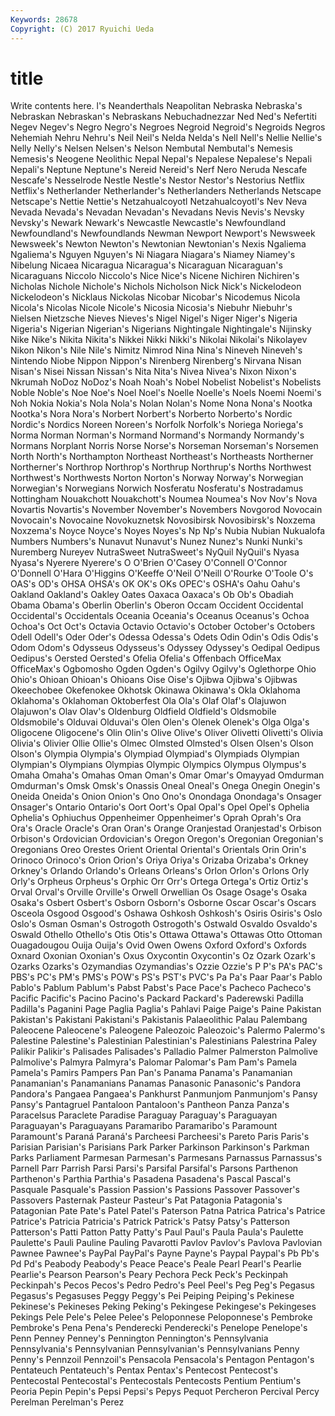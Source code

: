 ```yaml
---
Keywords: 28678 
Copyright: (C) 2017 Ryuichi Ueda
---
```


# title

Write contents here.
l's Neanderthals Neapolitan Nebraska Nebraska's Nebraskan
Nebraskan's Nebraskans Nebuchadnezzar Ned Ned's Nefertiti Negev Negev's Negro Negro's
Negroes Negroid Negroid's Negroids Negros Nehemiah Nehru Nehru's Neil Neil's
Nelda Nelda's Nell Nell's Nellie Nellie's Nelly Nelly's Nelsen Nelsen's
Nelson Nembutal Nembutal's Nemesis Nemesis's Neogene Neolithic Nepal Nepal's Nepalese
Nepalese's Nepali Nepali's Neptune Neptune's Nereid Nereid's Nerf Nero Neruda
Nescafe Nescafe's Nesselrode Nestle Nestle's Nestor Nestor's Nestorius Netflix Netflix's
Netherlander Netherlander's Netherlanders Netherlands Netscape Netscape's Nettie Nettie's Netzahualcoyotl Netzahualcoyotl's
Nev Neva Nevada Nevada's Nevadan Nevadan's Nevadans Nevis Nevis's Nevsky
Nevsky's Newark Newark's Newcastle Newcastle's Newfoundland Newfoundland's Newfoundlands Newman Newport
Newport's Newsweek Newsweek's Newton Newton's Newtonian Newtonian's Nexis Ngaliema Ngaliema's
Nguyen Nguyen's Ni Niagara Niagara's Niamey Niamey's Nibelung Nicaea Nicaragua
Nicaragua's Nicaraguan Nicaraguan's Nicaraguans Niccolo Niccolo's Nice Nice's Nicene Nichiren
Nichiren's Nicholas Nichole Nichole's Nichols Nicholson Nick Nick's Nickelodeon Nickelodeon's
Nicklaus Nickolas Nicobar Nicobar's Nicodemus Nicola Nicola's Nicolas Nicole Nicole's
Nicosia Nicosia's Niebuhr Niebuhr's Nielsen Nietzsche Nieves Nieves's Nigel Nigel's
Niger Niger's Nigeria Nigeria's Nigerian Nigerian's Nigerians Nightingale Nightingale's Nijinsky
Nike Nike's Nikita Nikita's Nikkei Nikki Nikki's Nikolai Nikolai's Nikolayev
Nikon Nikon's Nile Nile's Nimitz Nimrod Nina Nina's Nineveh Nineveh's
Nintendo Niobe Nippon Nippon's Nirenberg Nirenberg's Nirvana Nisan Nisan's Nisei
Nissan Nissan's Nita Nita's Nivea Nivea's Nixon Nixon's Nkrumah NoDoz
NoDoz's Noah Noah's Nobel Nobelist Nobelist's Nobelists Noble Noble's Noe
Noe's Noel Noel's Noelle Noelle's Noels Noemi Noemi's Noh Nokia
Nokia's Nola Nola's Nolan Nolan's Nome Nona Nona's Nootka Nootka's
Nora Nora's Norbert Norbert's Norberto Norberto's Nordic Nordic's Nordics Noreen
Noreen's Norfolk Norfolk's Noriega Noriega's Norma Norman Norman's Normand Normand's
Normandy Normandy's Normans Norplant Norris Norse Norse's Norseman Norseman's Norsemen
North North's Northampton Northeast Northeast's Northeasts Northerner Northerner's Northrop Northrop's
Northrup Northrup's Norths Northwest Northwest's Northwests Norton Norton's Norway Norway's
Norwegian Norwegian's Norwegians Norwich Nosferatu Nosferatu's Nostradamus Nottingham Nouakchott Nouakchott's
Noumea Noumea's Nov Nov's Nova Novartis Novartis's November November's Novembers
Novgorod Novocain Novocain's Novocaine Novokuznetsk Novosibirsk Novosibirsk's Noxzema Noxzema's Noyce
Noyce's Noyes Noyes's Np Np's Nubia Nubian Nukualofa Numbers Numbers's
Nunavut Nunavut's Nunez Nunez's Nunki Nunki's Nuremberg Nureyev NutraSweet NutraSweet's
NyQuil NyQuil's Nyasa Nyasa's Nyerere Nyerere's O O'Brien O'Casey O'Connell
O'Connor O'Donnell O'Hara O'Higgins O'Keeffe O'Neil O'Neill O'Rourke O'Toole O's
OAS's OD's OHSA OHSA's OK OK's OKs OPEC's OSHA's Oahu
Oahu's Oakland Oakland's Oakley Oates Oaxaca Oaxaca's Ob Ob's Obadiah
Obama Obama's Oberlin Oberlin's Oberon Occam Occident Occidental Occidental's Occidentals
Oceania Oceania's Oceanus Oceanus's Ochoa Ochoa's Oct Oct's Octavia Octavio
Octavio's October October's Octobers Odell Odell's Oder Oder's Odessa Odessa's
Odets Odin Odin's Odis Odis's Odom Odom's Odysseus Odysseus's Odyssey
Odyssey's Oedipal Oedipus Oedipus's Oersted Oersted's Ofelia Ofelia's Offenbach OfficeMax
OfficeMax's Ogbomosho Ogden Ogden's Ogilvy Ogilvy's Oglethorpe Ohio Ohio's Ohioan
Ohioan's Ohioans Oise Oise's Ojibwa Ojibwa's Ojibwas Okeechobee Okefenokee Okhotsk
Okinawa Okinawa's Okla Oklahoma Oklahoma's Oklahoman Oktoberfest Ola Ola's Olaf
Olaf's Olajuwon Olajuwon's Olav Olav's Oldenburg Oldfield Oldfield's Oldsmobile Oldsmobile's
Olduvai Olduvai's Olen Olen's Olenek Olenek's Olga Olga's Oligocene Oligocene's
Olin Olin's Olive Olive's Oliver Olivetti Olivetti's Olivia Olivia's Olivier
Ollie Ollie's Olmec Olmsted Olmsted's Olsen Olsen's Olson Olson's Olympia
Olympia's Olympiad Olympiad's Olympiads Olympian Olympian's Olympians Olympias Olympic Olympics
Olympus Olympus's Omaha Omaha's Omahas Oman Oman's Omar Omar's Omayyad
Omdurman Omdurman's Omsk Omsk's Onassis Oneal Oneal's Onega Onegin Onegin's
Oneida Oneida's Onion Onion's Ono Ono's Onondaga Onondaga's Onsager Onsager's
Ontario Ontario's Oort Oort's Opal Opal's Opel Opel's Ophelia Ophelia's
Ophiuchus Oppenheimer Oppenheimer's Oprah Oprah's Ora Ora's Oracle Oracle's Oran
Oran's Orange Oranjestad Oranjestad's Orbison Orbison's Ordovician Ordovician's Oregon Oregon's
Oregonian Oregonian's Oregonians Oreo Orestes Orient Oriental Oriental's Orientals Orin
Orin's Orinoco Orinoco's Orion Orion's Oriya Oriya's Orizaba Orizaba's Orkney
Orkney's Orlando Orlando's Orleans Orleans's Orlon Orlon's Orlons Orly Orly's
Orpheus Orpheus's Orphic Orr Orr's Ortega Ortega's Ortiz Ortiz's Orval
Orval's Orville Orville's Orwell Orwellian Os Osage Osage's Osaka Osaka's
Osbert Osbert's Osborn Osborn's Osborne Oscar Oscar's Oscars Osceola Osgood
Osgood's Oshawa Oshkosh Oshkosh's Osiris Osiris's Oslo Oslo's Osman Osman's
Ostrogoth Ostrogoth's Ostwald Osvaldo Osvaldo's Oswald Othello Othello's Otis Otis's
Ottawa Ottawa's Ottawas Otto Ottoman Ouagadougou Ouija Ouija's Ovid Owen
Owens Oxford Oxford's Oxfords Oxnard Oxonian Oxonian's Oxus Oxycontin Oxycontin's
Oz Ozark Ozark's Ozarks Ozarks's Ozymandias Ozymandias's Ozzie Ozzie's P
P's PA's PAC's PBS's PC's PM's PMS's POW's PS's PST's
PVC's Pa Pa's Paar Paar's Pablo Pablo's Pablum Pablum's Pabst
Pabst's Pace Pace's Pacheco Pacheco's Pacific Pacific's Pacino Pacino's Packard
Packard's Paderewski Padilla Padilla's Paganini Page Paglia Paglia's Pahlavi Paige
Paige's Paine Pakistan Pakistan's Pakistani Pakistani's Pakistanis Palaeolithic Palau Palembang
Paleocene Paleocene's Paleogene Paleozoic Paleozoic's Palermo Palermo's Palestine Palestine's Palestinian
Palestinian's Palestinians Palestrina Paley Palikir Palikir's Palisades Palisades's Palladio Palmer
Palmerston Palmolive Palmolive's Palmyra Palmyra's Palomar Palomar's Pam Pam's Pamela
Pamela's Pamirs Pampers Pan Pan's Panama Panama's Panamanian Panamanian's Panamanians
Panamas Panasonic Panasonic's Pandora Pandora's Pangaea Pangaea's Pankhurst Panmunjom Panmunjom's
Pansy Pansy's Pantagruel Pantaloon Pantaloon's Pantheon Panza Panza's Paracelsus Paraclete
Paradise Paraguay Paraguay's Paraguayan Paraguayan's Paraguayans Paramaribo Paramaribo's Paramount Paramount's
Paraná Paraná's Parcheesi Parcheesi's Pareto Paris Paris's Parisian Parisian's Parisians
Park Parker Parkinson Parkinson's Parkman Parks Parliament Parmesan Parmesan's Parmesans
Parnassus Parnassus's Parnell Parr Parrish Parsi Parsi's Parsifal Parsifal's Parsons
Parthenon Parthenon's Parthia Parthia's Pasadena Pasadena's Pascal Pascal's Pasquale Pasquale's
Passion Passion's Passions Passover Passover's Passovers Pasternak Pasteur Pasteur's Pat
Patagonia Patagonia's Patagonian Pate Pate's Patel Patel's Paterson Patna Patrica
Patrica's Patrice Patrice's Patricia Patricia's Patrick Patrick's Patsy Patsy's Patterson
Patterson's Patti Patton Patty Patty's Paul Paul's Paula Paula's Paulette
Paulette's Pauli Pauline Pauling Pavarotti Pavlov Pavlov's Pavlova Pavlovian Pawnee
Pawnee's PayPal PayPal's Payne Payne's Paypal Paypal's Pb Pb's Pd
Pd's Peabody Peabody's Peace Peace's Peale Pearl Pearl's Pearlie Pearlie's
Pearson Pearson's Peary Pechora Peck Peck's Peckinpah Peckinpah's Pecos Pecos's
Pedro Pedro's Peel Peel's Peg Peg's Pegasus Pegasus's Pegasuses Peggy
Peggy's Pei Peiping Peiping's Pekinese Pekinese's Pekineses Peking Peking's Pekingese
Pekingese's Pekingeses Pekings Pele Pele's Pelee Pelee's Peloponnese Peloponnese's Pembroke
Pembroke's Pena Pena's Penderecki Penderecki's Penelope Penelope's Penn Penney Penney's
Pennington Pennington's Pennsylvania Pennsylvania's Pennsylvanian Pennsylvanian's Pennsylvanians Penny Penny's Pennzoil
Pennzoil's Pensacola Pensacola's Pentagon Pentagon's Pentateuch Pentateuch's Pentax Pentax's Pentecost
Pentecost's Pentecostal Pentecostal's Pentecostals Pentecosts Pentium Pentium's Peoria Pepin Pepin's
Pepsi Pepsi's Pepys Pequot Percheron Percival Percy Perelman Perelman's Perez
